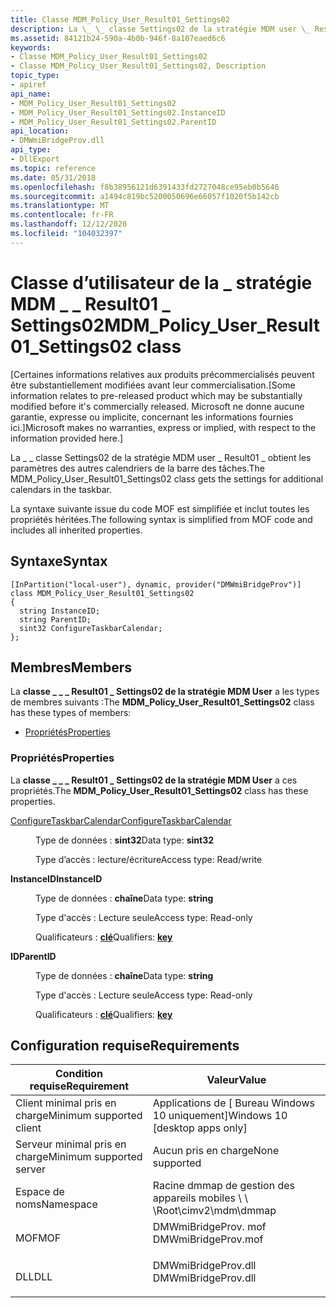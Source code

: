 ```yaml
---
title: Classe MDM_Policy_User_Result01_Settings02
description: La \_ \_ classe Settings02 de la stratégie MDM user \_ Result01 \_ obtient les paramètres des autres calendriers de la barre des tâches.
ms.assetid: 84121b24-590a-4b0b-946f-8a107eaed6c6
keywords:
- Classe MDM_Policy_User_Result01_Settings02
- Classe MDM_Policy_User_Result01_Settings02, Description
topic_type:
- apiref
api_name:
- MDM_Policy_User_Result01_Settings02
- MDM_Policy_User_Result01_Settings02.InstanceID
- MDM_Policy_User_Result01_Settings02.ParentID
api_location:
- DMWmiBridgeProv.dll
api_type:
- DllExport
ms.topic: reference
ms.date: 05/31/2018
ms.openlocfilehash: f8b38956121d6391433fd2727048ce95eb0b5646
ms.sourcegitcommit: a1494c819bc5200050696e66057f1020f5b142cb
ms.translationtype: MT
ms.contentlocale: fr-FR
ms.lasthandoff: 12/12/2020
ms.locfileid: "104032397"
---
```

# <a name="mdm_policy_user_result01_settings02-class"></a><span data-ttu-id="87138-105">Classe d’utilisateur de la \_ stratégie MDM \_ \_ Result01 \_ Settings02</span><span class="sxs-lookup"><span data-stu-id="87138-105">MDM\_Policy\_User\_Result01\_Settings02 class</span></span>

<span data-ttu-id="87138-106">\[Certaines informations relatives aux produits précommercialisés peuvent être substantiellement modifiées avant leur commercialisation.</span><span class="sxs-lookup"><span data-stu-id="87138-106">\[Some information relates to pre-released product which may be substantially modified before it's commercially released.</span></span> <span data-ttu-id="87138-107">Microsoft ne donne aucune garantie, expresse ou implicite, concernant les informations fournies ici.\]</span><span class="sxs-lookup"><span data-stu-id="87138-107">Microsoft makes no warranties, express or implied, with respect to the information provided here.\]</span></span>

<span data-ttu-id="87138-108">La \_ \_ classe Settings02 de la stratégie MDM user \_ Result01 \_ obtient les paramètres des autres calendriers de la barre des tâches.</span><span class="sxs-lookup"><span data-stu-id="87138-108">The MDM\_Policy\_User\_Result01\_Settings02 class gets the settings for additional calendars in the taskbar.</span></span>

<span data-ttu-id="87138-109">La syntaxe suivante issue du code MOF est simplifiée et inclut toutes les propriétés héritées.</span><span class="sxs-lookup"><span data-stu-id="87138-109">The following syntax is simplified from MOF code and includes all inherited properties.</span></span>

## <a name="syntax"></a><span data-ttu-id="87138-110">Syntaxe</span><span class="sxs-lookup"><span data-stu-id="87138-110">Syntax</span></span>

``` syntax
[InPartition("local-user"), dynamic, provider("DMWmiBridgeProv")]
class MDM_Policy_User_Result01_Settings02
{
  string InstanceID;
  string ParentID;
  sint32 ConfigureTaskbarCalendar;
};
```

## <a name="members"></a><span data-ttu-id="87138-111">Membres</span><span class="sxs-lookup"><span data-stu-id="87138-111">Members</span></span>

<span data-ttu-id="87138-112">La **classe \_ \_ \_ Result01 \_ Settings02 de la stratégie MDM User** a les types de membres suivants :</span><span class="sxs-lookup"><span data-stu-id="87138-112">The **MDM\_Policy\_User\_Result01\_Settings02** class has these types of members:</span></span>

-   [<span data-ttu-id="87138-113">Propriétés</span><span class="sxs-lookup"><span data-stu-id="87138-113">Properties</span></span>](#properties)

### <a name="properties"></a><span data-ttu-id="87138-114">Propriétés</span><span class="sxs-lookup"><span data-stu-id="87138-114">Properties</span></span>

<span data-ttu-id="87138-115">La **classe \_ \_ \_ Result01 \_ Settings02 de la stratégie MDM User** a ces propriétés.</span><span class="sxs-lookup"><span data-stu-id="87138-115">The **MDM\_Policy\_User\_Result01\_Settings02** class has these properties.</span></span>

<dl> <dt>

[<span data-ttu-id="87138-116">ConfigureTaskbarCalendar</span><span class="sxs-lookup"><span data-stu-id="87138-116">ConfigureTaskbarCalendar</span></span>](/windows/client-management/mdm/policy-csp-settings#settings-configuretaskbarcalendar)
</dt> <dd> <dl> <dt>

<span data-ttu-id="87138-117">Type de données : **sint32**</span><span class="sxs-lookup"><span data-stu-id="87138-117">Data type: **sint32**</span></span>
</dt> <dt>

<span data-ttu-id="87138-118">Type d’accès : lecture/écriture</span><span class="sxs-lookup"><span data-stu-id="87138-118">Access type: Read/write</span></span>
</dt> </dl>

</dd> <dt>

<span data-ttu-id="87138-119">**InstanceID**</span><span class="sxs-lookup"><span data-stu-id="87138-119">**InstanceID**</span></span>
</dt> <dd> <dl> <dt>

<span data-ttu-id="87138-120">Type de données : **chaîne**</span><span class="sxs-lookup"><span data-stu-id="87138-120">Data type: **string**</span></span>
</dt> <dt>

<span data-ttu-id="87138-121">Type d'accès : Lecture seule</span><span class="sxs-lookup"><span data-stu-id="87138-121">Access type: Read-only</span></span>
</dt> <dt>

<span data-ttu-id="87138-122">Qualificateurs : [ **clé**](/windows/desktop/WmiSdk/key-qualifier)</span><span class="sxs-lookup"><span data-stu-id="87138-122">Qualifiers: [**key**](/windows/desktop/WmiSdk/key-qualifier)</span></span>
</dt> </dl>

</dd> <dt>

<span data-ttu-id="87138-123">**ID**</span><span class="sxs-lookup"><span data-stu-id="87138-123">**ParentID**</span></span>
</dt> <dd> <dl> <dt>

<span data-ttu-id="87138-124">Type de données : **chaîne**</span><span class="sxs-lookup"><span data-stu-id="87138-124">Data type: **string**</span></span>
</dt> <dt>

<span data-ttu-id="87138-125">Type d'accès : Lecture seule</span><span class="sxs-lookup"><span data-stu-id="87138-125">Access type: Read-only</span></span>
</dt> <dt>

<span data-ttu-id="87138-126">Qualificateurs : [ **clé**](/windows/desktop/WmiSdk/key-qualifier)</span><span class="sxs-lookup"><span data-stu-id="87138-126">Qualifiers: [**key**](/windows/desktop/WmiSdk/key-qualifier)</span></span>
</dt> </dl>

</dd> </dl>

## <a name="requirements"></a><span data-ttu-id="87138-127">Configuration requise</span><span class="sxs-lookup"><span data-stu-id="87138-127">Requirements</span></span>



| <span data-ttu-id="87138-128">Condition requise</span><span class="sxs-lookup"><span data-stu-id="87138-128">Requirement</span></span> | <span data-ttu-id="87138-129">Valeur</span><span class="sxs-lookup"><span data-stu-id="87138-129">Value</span></span> |
|-------------------------------------|------------------------------------------------------------------------------------------------|
| <span data-ttu-id="87138-130">Client minimal pris en charge</span><span class="sxs-lookup"><span data-stu-id="87138-130">Minimum supported client</span></span><br/> | <span data-ttu-id="87138-131">Applications de \[ Bureau Windows 10 uniquement\]</span><span class="sxs-lookup"><span data-stu-id="87138-131">Windows 10 \[desktop apps only\]</span></span><br/>                                                    |
| <span data-ttu-id="87138-132">Serveur minimal pris en charge</span><span class="sxs-lookup"><span data-stu-id="87138-132">Minimum supported server</span></span><br/> | <span data-ttu-id="87138-133">Aucun pris en charge</span><span class="sxs-lookup"><span data-stu-id="87138-133">None supported</span></span><br/>                                                                      |
| <span data-ttu-id="87138-134">Espace de noms</span><span class="sxs-lookup"><span data-stu-id="87138-134">Namespace</span></span><br/>                | <span data-ttu-id="87138-135">Racine dmmap de gestion des appareils mobiles \\ \\ \\</span><span class="sxs-lookup"><span data-stu-id="87138-135">Root\\cimv2\\mdm\\dmmap</span></span><br/>                                                             |
| <span data-ttu-id="87138-136">MOF</span><span class="sxs-lookup"><span data-stu-id="87138-136">MOF</span></span><br/>                      | <dl> <span data-ttu-id="87138-137"><dt>DMWmiBridgeProv. mof</dt></span><span class="sxs-lookup"><span data-stu-id="87138-137"><dt>DMWmiBridgeProv.mof</dt></span></span> </dl> |
| <span data-ttu-id="87138-138">DLL</span><span class="sxs-lookup"><span data-stu-id="87138-138">DLL</span></span><br/>                      | <dl> <span data-ttu-id="87138-139"><dt>DMWmiBridgeProv.dll</dt></span><span class="sxs-lookup"><span data-stu-id="87138-139"><dt>DMWmiBridgeProv.dll</dt></span></span> </dl> |



 

